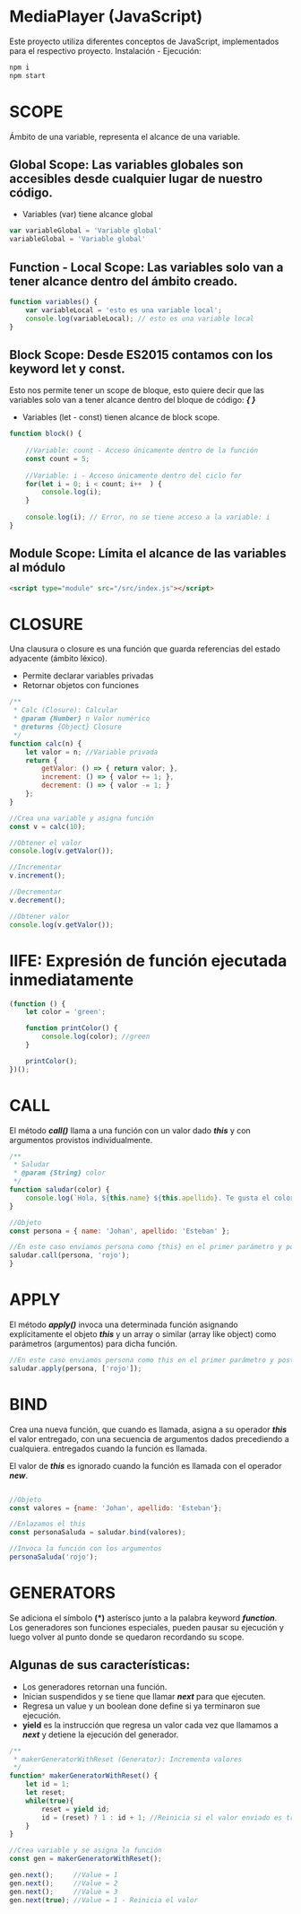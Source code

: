 # MediaPlayer (JavaScript)

Este proyecto utiliza diferentes conceptos de JavaScript, implementados para el respectivo proyecto. Instalación - Ejecución:

```cmd
npm i
npm start
```

# SCOPE

Ámbito de una variable, representa el alcance de una variable.

## Global Scope: Las variables globales son accesibles desde cualquier lugar de nuestro código.

- Variables (var) tiene alcance global

```JavaScript
var variableGlobal = 'Variable global'
variableGlobal = 'Variable global'
```
		
## Function - Local Scope: Las variables solo van a tener alcance dentro del ámbito creado.

```JavaScript
function variables() {
    var variableLocal = 'esto es una variable local';
    console.log(variableLocal); // esto es una variable local
}
```
	
## Block Scope: Desde ES2015 contamos con los keyword let y const.

Esto nos permite tener un scope de bloque, esto quiere decir que las variables solo van a tener alcance dentro del bloque de código: ***{ }***

- Variables (let - const) tienen alcance de block scope.

```JavaScript
function block() {
	
	//Variable: count - Acceso únicamente dentro de la función
	const count = 5;
	
	//Variable: i - Acceso únicamente dentro del ciclo for
	for(let i = 0; i < count; i++  ) {
		console.log(i);
	}
	
	console.log(i); // Error, no se tiene acceso a la variable: i	
}
```			
		
## Module Scope: Límita el alcance de las variables al módulo

```html
<script type="module" src="/src/index.js"></script>
```

# CLOSURE

Una clausura o closure es una función que guarda referencias del estado adyacente (ámbito léxico).

- Permite declarar variables privadas
- Retornar objetos con funciones

```JavaScript
/**
 * Calc (Closure): Calcular
 * @param {Number} n Valor numérico
 * @returns {Object} Closure 
 */
function calc(n) {
    let valor = n; //Variable privada
    return {
        getValor: () => { return valor; },
        increment: () => { valor += 1; },
        decrement: () => { valor -= 1; }
    };
}

//Crea una variable y asigna función
const v = calc(10);

//Obtener el valor
console.log(v.getValor());

//Incrementar
v.increment();

//Decrementar
v.decrement();

//Obtener valor
console.log(v.getValor());
```

# IIFE: Expresión de función ejecutada inmediatamente

```JavaScript
(function () {
    let color = 'green';

    function printColor() {
        console.log(color); //green
    }

    printColor();
})();
```

# CALL 

El método ***call()*** llama a una función con un valor dado ***this*** y con argumentos provistos individualmente.

```JavaScript
/**
 * Saludar
 * @param {String} color 
 */
function saludar(color) {
    console.log(`Hola, ${this.name} ${this.apellido}. Te gusta el color ${color}`);
}

//Objeto
const persona = { name: 'Johan', apellido: 'Esteban' };

//En este caso enviamos persona como {this} en el primer parámetro y posterior son los argumentos
saludar.call(persona, 'rojo'); 
}
```

# APPLY

El método ***apply()*** invoca una determinada función asignando explícitamente el objeto ***this*** y un array o similar (array like object) como parámetros (argumentos) para dicha función.

```JavaScript
//En este caso enviamos persona como this en el primer parámetro y posterior los argumentos en array
saludar.apply(persona, ['rojo']); 
```

# BIND

Crea una nueva función, que cuando es llamada, asigna a su operador  ***this*** el valor entregado, con una secuencia de argumentos dados precediendo a cualquiera. entregados cuando la función es llamada. 

El valor de ***this*** es ignorado cuando la función es llamada con el operador ***new***.

```JavaScript

//Objeto
const valores = {name: 'Johan', apellido: 'Esteban'};

//Enlazamos el this
const personaSaluda = saludar.bind(valores);

//Invoca la función con los argumentos
personaSaluda('rojo'); 
```

# GENERATORS

Se adiciona el símbolo **(*)** asterísco junto a la palabra keyword ***function***. Los generadores son funciones especiales, pueden pausar su ejecución y luego volver al punto donde se quedaron recordando su scope.

Algunas de sus características:
-
- Los generadores retornan una función.
- Inician suspendidos y se tiene que llamar ***next*** para que ejecuten.
- Regresa un value y un boolean done define si ya terminaron sue ejecución.
- **yield** es la instrucción que regresa un valor cada vez que llamamos a ***next*** y detiene la ejecución del generador.

```JavaScript
/**
 * makerGeneratorWithReset (Generator): Incrementa valores
 */
function* makerGeneratorWithReset() {
	let id = 1;
	let reset;
	while(true){
		reset = yield id;
		id = (reset) ? 1 : id + 1; //Reinicia si el valor enviado es true
	}
}

//Crea variable y se asigna la función
const gen = makerGeneratorWithReset();

gen.next();     //Value = 1
gen.next();     //Value = 2
gen.next();     //Value = 3
gen.next(true); //Value = 1 - Reinicia el valor
```